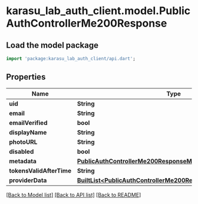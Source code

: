 # karasu_lab_auth_client.model.PublicAuthControllerMe200Response

## Load the model package
```dart
import 'package:karasu_lab_auth_client/api.dart';
```

## Properties
Name | Type | Description | Notes
------------ | ------------- | ------------- | -------------
**uid** | **String** |  | 
**email** | **String** |  | 
**emailVerified** | **bool** |  | 
**displayName** | **String** |  | 
**photoURL** | **String** |  | 
**disabled** | **bool** |  | 
**metadata** | [**PublicAuthControllerMe200ResponseMetadata**](PublicAuthControllerMe200ResponseMetadata.md) |  | 
**tokensValidAfterTime** | **String** |  | 
**providerData** | [**BuiltList&lt;PublicAuthControllerMe200ResponseProviderDataInner&gt;**](PublicAuthControllerMe200ResponseProviderDataInner.md) |  | 

[[Back to Model list]](../README.md#documentation-for-models) [[Back to API list]](../README.md#documentation-for-api-endpoints) [[Back to README]](../README.md)


